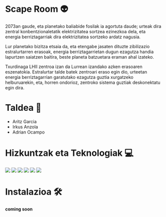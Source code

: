 # Scape Room :alien:

2073an gaude, eta planetako baliabide fosilak ia agortuta daude; urteak dira zentral konbentzionaletatik elektrizitatea sortzea ezinezkoa dela, eta energia berriztagarriak dira elektrizitatea sortzeko ardatz nagusia.

Lur planetako bizitza etsaia da, eta etengabe jasaten dituzte zibilizazio estralurtarren erasoak, energia berriztagarrietan dugun ezagutza handia lapurtzen saiatzen baitira, beste planeta batzuetara eraman ahal izateko.

Txurdinaga LHII zentroa izan da Lurrean izandako azken erasoaren eszenatokia. Estralurtar talde batek zentroari eraso egin dio, urteetan energia berriztagarrian garatutako ezagutza guztia xurgatzeko helburuarekin, eta, horren ondorioz, zentroko sistema guztiak deskonektatu egin dira.

# Taldea :bust_in_silhouette:

* Aritz Garcia
* Irkus Anzola
* Adrian Ocampo

# Hizkuntzak eta Teknologiak :computer:

[![](https://custom-icon-badges.demolab.com/badge/html5-E34F26?style=for-the-badge&logo=html5&logoColor=white)]()
[![](https://custom-icon-badges.demolab.com/badge/css3-1572B6?style=for-the-badge&logo=css3&logoColor=white)]()
[![](https://custom-icon-badges.demolab.com/badge/javascript-F7DF1E?style=for-the-badge&logo=javascript&logoColor=black)]() 
[![](https://custom-icon-badges.demolab.com/badge/tailwind-38B2AC?style=for-the-badge&logo=tailwind&logoColor=white)]()
[![](https://custom-icon-badges.demolab.com/badge/vue-white?logo=vue&logoColor=green&style=for-the-badge)]()
[![](https://custom-icon-badges.demolab.com/badge/laravel-FF2D20?logo=laravel&logoColor=white&style=for-the-badge)]()

# Instalazioa :hammer_and_wrench:

**coming soon**
